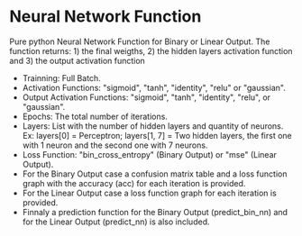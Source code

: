 # Neural Network Function

Pure python Neural Network Function for Binary or Linear Output. The function returns: 1) the final weigths, 2) the hidden layers activation function and 3) the output activation function

* Trainning: Full Batch.
* Activation Functions: "sigmoid", "tanh",  "identity", "relu" or "gaussian".
* Output Activation Functions: "sigmoid", "tanh",  "identity", "relu", or "gaussian".
* Epochs: The total number of iterations.
* Layers: List with the number of hidden layers and quantity of neurons. Ex: layers[0] = Perceptron; layers[1, 7] = Two hidden layers, the first one with 1 neuron and the second one with 7 neurons.
* Loss Function: "bin_cross_entropy" (Binary Output) or "mse" (Linear Output).
* For the Binary Output case a confusion matrix table and a loss function graph with the accuracy (acc) for each iteration is provided.
* For the Linear Output case a loss function graph for each iteration is provided.
* Finnaly a prediction function for the Binary Output (predict_bin_nn) and for the Linear Output (predict_nn) is also included.
